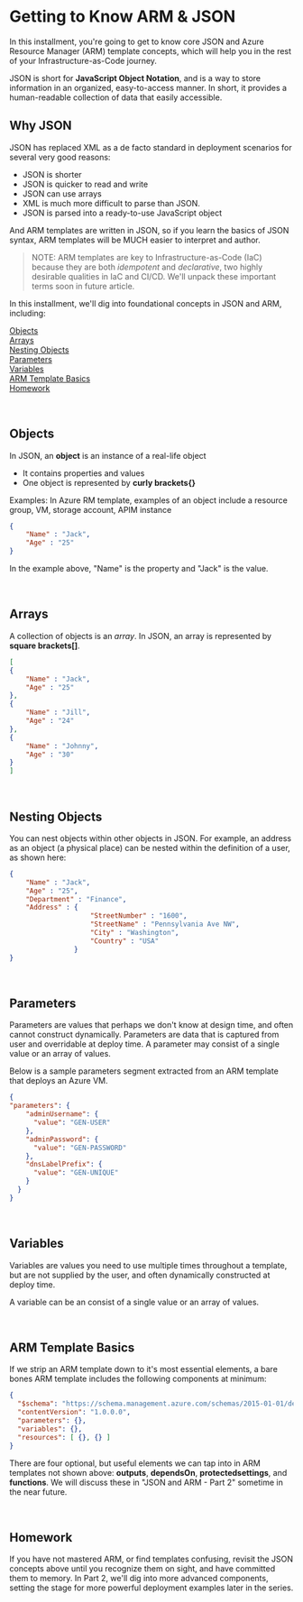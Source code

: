 # Getting to Know ARM & JSON

In this installment, you're going to get to know core JSON and Azure Resource Manager (ARM) template concepts, which will help you in the rest of your Infrastructure-as-Code journey.

JSON is short for **JavaScript Object Notation**, and is a way to store information in an organized, easy-to-access manner. In short, it provides a human-readable collection of data that easily accessible.

## Why JSON

JSON has replaced XML as a de facto standard in deployment scenarios for several very good reasons:

- JSON is shorter
- JSON is quicker to read and write
- JSON can use arrays
- XML is much more difficult to parse than JSON.
- JSON is parsed into a ready-to-use JavaScript object

And ARM templates are written in JSON, so if you learn the basics of JSON syntax, ARM templates will be MUCH easier to interpret and author. 

> NOTE: ARM templates are key to Infrastructure-as-Code (IaC) because they are both *idempotent* and *declarative*, two highly desirable qualities in IaC and CI/CD. We'll unpack these important terms soon in future article.

In this installment, we'll dig into foundational concepts in JSON and ARM, including:

[Objects](#objects)<br />
[Arrays](#arrays)<br />
[Nesting Objects](#nesting-objects)<br />
[Parameters](#parameters)<br />
[Variables](#variables)<br />
[ARM Template Basics](#arm-template-basics)<br />
[Homework](#homework)<br />

<br />

## Objects

In JSON, an **object** is an instance of a real-life object

- It contains properties and values 
- One object is represented by **curly brackets{}**

Examples: In Azure RM template, examples of an object include a resource group, VM, storage account, APIM instance  

``` JSON
{
    "Name" : "Jack",
    "Age" : "25"
}
```

In the example above, "Name" is the property and "Jack" is the value. 

<br />

## Arrays

A collection of objects is an *array*. In JSON, an array is  represented by **square brackets[]**.

``` JSON
[
{
    "Name" : "Jack",
    "Age" : "25"
},
{
    "Name" : "Jill",
    "Age" : "24"
},
{
    "Name" : "Johnny",
    "Age" : "30"
}
]
```

<br />

## Nesting Objects

You can nest objects within other objects in JSON. For example, an address as an object (a physical place) can be nested within the definition of a user, as shown here:

``` JSON
{
    "Name" : "Jack",
    "Age" : "25",
    "Department" : "Finance",
    "Address" : {
                    "StreetNumber" : "1600",
                    "StreetName" : "Pennsylvania Ave NW",
                    "City" : "Washington",
                    "Country" : "USA"
                }
}
```

<br />

## Parameters

Parameters are values that perhaps we don't know at design time, and often cannot construct dynamically. Parameters are data that is captured from user and overridable at deploy time. A parameter may consist of a single value or an array of values.

Below is a sample parameters segment extracted from an ARM template that deploys an Azure VM.

``` JSON
{
"parameters": {
    "adminUsername": {
      "value": "GEN-USER"
    },
    "adminPassword": {
      "value": "GEN-PASSWORD"
    },
    "dnsLabelPrefix": {
      "value": "GEN-UNIQUE"
    }
  }
}
```

<br />

## Variables

Variables are values you need to use multiple times throughout a template, but are not supplied by the user, and often dynamically constructed at deploy time. 

A variable can be an consist of a single value or an array of values.

<br />

## ARM Template Basics

If we strip an ARM template down to it's most essential elements, a bare bones ARM template includes the following components at minimum:

``` JSON
{
  "$schema": "https://schema.management.azure.com/schemas/2015-01-01/deploymentTemplate.json#",
  "contentVersion": "1.0.0.0",
  "parameters": {},
  "variables": {},
  "resources": [ {}, {} ]
}
```

There are four optional, but useful elements we can tap into in ARM templates not shown above: **outputs**, **dependsOn**, **protectedsettings**, and **functions**. We will discuss these in "JSON and ARM - Part 2" sometime in the near future.

<br />

## Homework

If you have not mastered ARM, or find templates confusing, revisit the JSON concepts above until you recognize them on sight, and have committed them to memory. In Part 2, we'll dig into more advanced components, setting the stage for more powerful deployment examples later in the series.
